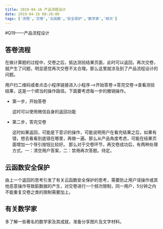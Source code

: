 ```yaml
---
title: 2019-04-16 产品流程设计
date: 2019-04-16 08:28:00
tags: ['流程','交卷','云函数','安全保护','数学家','频次']
---
```


#Q19——产品流程设计

## 答卷流程

在做计算题的过程中，交卷之后，抵达测验结果页面，此时可以返回，再次交卷，就产生了问题，明显感觉再次交卷不太合理。那么这里就涉及到了产品流程设计的问题。

用户扫二维码或者点击小程序链接进入小程序——>开始答卷->答完交卷->查看测验结果，这是一个顺当的操作路径。下面要考虑每一步的撤销操作。

* 第一步，开始答卷

  这时可以使用微信自身的返回功能

* 第二步，答完交卷

  这时如果返回，可能是下意识的操作，可能说明用户在看完结果之后，如果有错，想去看看到底错在哪里，再做一遍。那么从产品角度考虑，可能在结果页面增加一个导引按钮比较好。
  那么对于交卷环节，再交卷成功后，有两种处理方式，一：清空用户答案，二：禁用再次答题。待定。

## 云函数安全保护

由上一个返回的思考引发了有关云函数安全保护的思考，需要防止用户误操作或其他恶意操作导致脏数据的产生，对交卷进行一个频次限制，同一用户，5分钟之内不能重复交卷之类的限制需要加上。

## 有关数学家

多了解一些著名的数学家及其成就，准备分享图片及文字材料。
 
  
